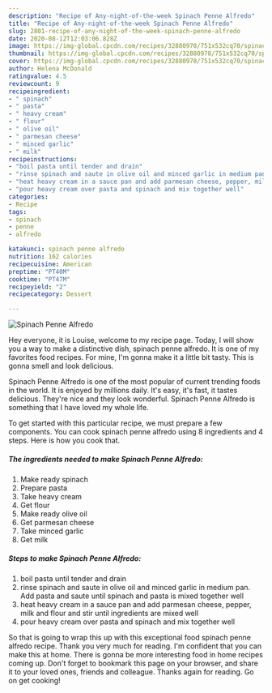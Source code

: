 ```yaml
---
description: "Recipe of Any-night-of-the-week Spinach Penne Alfredo"
title: "Recipe of Any-night-of-the-week Spinach Penne Alfredo"
slug: 2801-recipe-of-any-night-of-the-week-spinach-penne-alfredo
date: 2020-08-12T12:03:06.828Z
image: https://img-global.cpcdn.com/recipes/32880978/751x532cq70/spinach-penne-alfredo-recipe-main-photo.jpg
thumbnail: https://img-global.cpcdn.com/recipes/32880978/751x532cq70/spinach-penne-alfredo-recipe-main-photo.jpg
cover: https://img-global.cpcdn.com/recipes/32880978/751x532cq70/spinach-penne-alfredo-recipe-main-photo.jpg
author: Helena McDonald
ratingvalue: 4.5
reviewcount: 9
recipeingredient:
- " spinach"
- " pasta"
- " heavy cream"
- " flour"
- " olive oil"
- " parmesan cheese"
- " minced garlic"
- " milk"
recipeinstructions:
- "boil pasta until tender and drain"
- "rinse spinach and saute in olive oil and minced garlic in medium pan. Add pasta and saute until spinach and pasta is mixed together well"
- "heat heavy cream in a sauce pan and add parmesan cheese, pepper, milk and flour and stir until ingredients are mixed well"
- "pour heavy cream over pasta and spinach and mix together well"
categories:
- Recipe
tags:
- spinach
- penne
- alfredo

katakunci: spinach penne alfredo 
nutrition: 162 calories
recipecuisine: American
preptime: "PT40M"
cooktime: "PT47M"
recipeyield: "2"
recipecategory: Dessert

---
```



![Spinach Penne Alfredo](https://img-global.cpcdn.com/recipes/32880978/751x532cq70/spinach-penne-alfredo-recipe-main-photo.jpg)

Hey everyone, it is Louise, welcome to my recipe page. Today, I will show you a way to make a distinctive dish, spinach penne alfredo. It is one of my favorites food recipes. For mine, I'm gonna make it a little bit tasty. This is gonna smell and look delicious.

Spinach Penne Alfredo is one of the most popular of current trending foods in the world. It is enjoyed by millions daily. It's easy, it's fast, it tastes delicious. They're nice and they look wonderful. Spinach Penne Alfredo is something that I have loved my whole life.




To get started with this particular recipe, we must prepare a few components. You can cook spinach penne alfredo using 8 ingredients and 4 steps. Here is how you cook that.

<!--inarticleads1-->

##### The ingredients needed to make Spinach Penne Alfredo:

1. Make ready  spinach
1. Prepare  pasta
1. Take  heavy cream
1. Get  flour
1. Make ready  olive oil
1. Get  parmesan cheese
1. Take  minced garlic
1. Get  milk




<!--inarticleads2-->

##### Steps to make Spinach Penne Alfredo:

1. boil pasta until tender and drain
1. rinse spinach and saute in olive oil and minced garlic in medium pan. Add pasta and saute until spinach and pasta is mixed together well
1. heat heavy cream in a sauce pan and add parmesan cheese, pepper, milk and flour and stir until ingredients are mixed well
1. pour heavy cream over pasta and spinach and mix together well




So that is going to wrap this up with this exceptional food spinach penne alfredo recipe. Thank you very much for reading. I'm confident that you can make this at home. There is gonna be more interesting food in home recipes coming up. Don't forget to bookmark this page on your browser, and share it to your loved ones, friends and colleague. Thanks again for reading. Go on get cooking!

